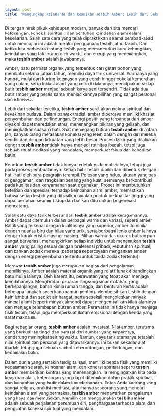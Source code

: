 ```yaml
---
layout: post
title: "Mengungkap Keindahan dan Keunikan Tesbih Amber: Lebih dari Sekadar Butiran"
---
```


Di tengah hiruk pikuk kehidupan modern, banyak dari kita mencari ketenangan, koneksi spiritual,, dan sentuhan keindahan alami dalam keseharian. Salah satu cara yang telah dipraktikkan selama berabad-abad untuk mencapai ini adalah melalui penggunaan tesbih, atau tasbih. Dan ketika kita berbicara tentang tesbih yang memancarkan aura kehangatan, keindahan yang tak lekang oleh waktu, dan energi yang menenangkan, maka **tesbih amber** adalah jawabannya.

Amber, batu permata organik yang terbentuk dari getah pohon yang membatu selama jutaan tahun, memiliki daya tarik universal. Warnanya yang hangat, mulai dari kuning keemasan yang cerah hingga cokelat kemerahan yang dalam, serta inklusi alami yang unik di dalamnya, menciptakan setiap butir **tesbih amber** menjadi sebuah karya seni tersendiri. Tidak ada dua butir amber yang persis sama, menjadikannya pilihan yang sangat personal dan istimewa.

Lebih dari sekadar estetika, **tesbih amber** sarat akan makna spiritual dan keyakinan budaya. Dalam banyak tradisi, amber dipercaya memiliki khasiat penyembuhan dan perlindungan. Energi positif yang terpancar dari amber diyakini dapat meredakan stres, menenangkan pikiran yang gelisah, dan meningkatkan suasana hati. Saat memegang butiran **tesbih amber** di antara jari, banyak orang merasakan koneksi yang lebih dalam dengan diri mereka sendiri dan dengan kekuatan yang lebih besar. Proses dzikir yang dilakukan dengan **tesbih amber** tidak hanya menjadi rutinitas ibadah, tetapi juga sebuah ritual meditasi yang mendalam, memperkuat fokus dan kehadiran batin.

Keunikan **tesbih amber** tidak hanya terletak pada materialnya, tetapi juga pada proses pembuatannya. Setiap butir tesbih dipilih dan dibentuk dengan hati-hati oleh para pengrajin terampil. Polesan yang halus, ukuran yang pas di genggaman, dan rangkaian benang yang kuat, semuanya berkontribusi pada kualitas dan kenyamanan saat digunakan. Proses ini membutuhkan ketelitian dan apresiasi terhadap keindahan alami amber, memastikan bahwa setiap tesbih yang dihasilkan adalah produk berkualitas tinggi yang dapat bertahan seumur hidup dan bahkan diturunkan ke generasi mendatang.

Salah satu daya tarik terbesar dari **tesbih amber** adalah keragamannya. Amber dapat ditemukan dalam berbagai warna dan variasi, seperti amber Baltik yang terkenal dengan kualitasnya yang superior, amber dominika dengan nuansa biru dan hijau yang unik, serta berbagai jenis amber lainnya dengan karakteristik masing-masing. Pilihan warna dan ukuran butiran pun sangat bervariasi, memungkinkan setiap individu untuk menemukan **tesbih amber** yang paling sesuai dengan preferensi pribadi, kebutuhan spiritual, dan bahkan zodiak mereka (beberapa kepercayaan mengaitkan amber dengan energi penyembuhan tertentu untuk tanda zodiak tertentu).

Merawat **tesbih amber** juga merupakan bagian dari pengalaman memilikinya. Amber adalah material organik yang relatif lunak dibandingkan batu mulia lainnya. Oleh karena itu, perawatan yang tepat akan menjaga keindahannya. Menghindari paparan langsung sinar matahari yang berkepanjangan, bahan kimia rumah tangga, dan benturan keras adalah beberapa langkah sederhana namun penting. Membersihkan tesbih dengan kain lembut dan sedikit air hangat, serta sesekali mengoleskan minyak mineral alami (seperti minyak almond) dapat mengembalikan kilau alaminya dan menjaga kelembapan butiran amber. Perawatan ini tidak hanya menjaga fisik tesbih, tetapi juga memperkuat ikatan emosional dengan benda yang sarat makna ini.

Bagi sebagian orang, **tesbih amber** adalah investasi. Nilai amber, terutama yang berkualitas tinggi dan berasal dari sumber yang terpercaya, cenderung meningkat seiring waktu. Namun, daya tarik utamanya tetaplah nilai spiritual dan personal yang ditawarkannya. Ini bukan sekadar alat ibadah, tetapi juga sebuah simbol keberuntungan, perlindungan, dan kedamaian batin.

Dalam dunia yang semakin terdigitalisasi, memiliki benda fisik yang memiliki kedalaman sejarah, keindahan alam, dan koneksi spiritual seperti **tesbih amber** memberikan kontras yang menenangkan. Ia mengingatkan kita pada keajaiban alam, ketenangan yang dapat ditemukan dalam praktik spiritual, dan keindahan yang hadir dalam kesederhanaan. Entah Anda seorang yang sangat religius, praktisi meditasi, atau hanya seseorang yang mencari keindahan alami yang bermakna, **tesbih amber** menawarkan pengalaman yang kaya dan memuaskan. Memilih dan menggunakan **tesbih amber** adalah sebuah perjalanan penemuan diri, penghargaan terhadap alam, dan penguatan koneksi spiritual yang mendalam.
